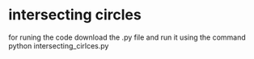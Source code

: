 # intersecting circles
for runing the code download the .py file and run it using the command
python intersecting_cirlces.py
